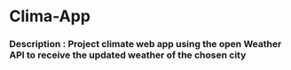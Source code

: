 # Clima-App

### Description : Project climate web app using the open Weather API to receive the updated weather of the chosen city
